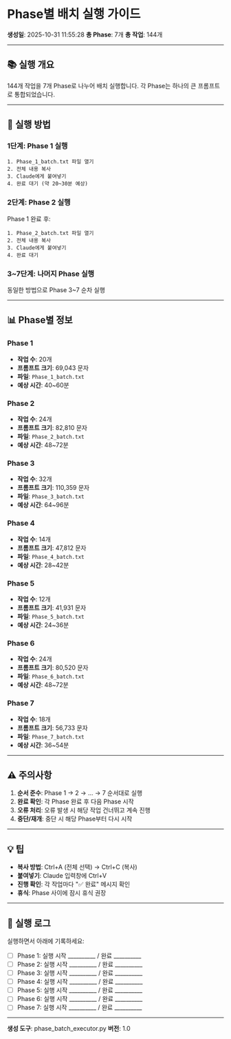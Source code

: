 # Phase별 배치 실행 가이드

**생성일**: 2025-10-31 11:55:28
**총 Phase**: 7개
**총 작업**: 144개

---

## 📚 실행 개요

144개 작업을 7개 Phase로 나누어 배치 실행합니다.
각 Phase는 하나의 큰 프롬프트로 통합되었습니다.

---

## 🚀 실행 방법

### 1단계: Phase 1 실행

```
1. Phase_1_batch.txt 파일 열기
2. 전체 내용 복사
3. Claude에게 붙여넣기
4. 완료 대기 (약 20~30분 예상)
```

### 2단계: Phase 2 실행

Phase 1 완료 후:
```
1. Phase_2_batch.txt 파일 열기
2. 전체 내용 복사
3. Claude에게 붙여넣기
4. 완료 대기
```

### 3~7단계: 나머지 Phase 실행

동일한 방법으로 Phase 3~7 순차 실행

---

## 📊 Phase별 정보


### Phase 1
- **작업 수**: 20개
- **프롬프트 크기**: 69,043 문자
- **파일**: `Phase_1_batch.txt`
- **예상 시간**: 40~60분


### Phase 2
- **작업 수**: 24개
- **프롬프트 크기**: 82,810 문자
- **파일**: `Phase_2_batch.txt`
- **예상 시간**: 48~72분


### Phase 3
- **작업 수**: 32개
- **프롬프트 크기**: 110,359 문자
- **파일**: `Phase_3_batch.txt`
- **예상 시간**: 64~96분


### Phase 4
- **작업 수**: 14개
- **프롬프트 크기**: 47,812 문자
- **파일**: `Phase_4_batch.txt`
- **예상 시간**: 28~42분


### Phase 5
- **작업 수**: 12개
- **프롬프트 크기**: 41,931 문자
- **파일**: `Phase_5_batch.txt`
- **예상 시간**: 24~36분


### Phase 6
- **작업 수**: 24개
- **프롬프트 크기**: 80,520 문자
- **파일**: `Phase_6_batch.txt`
- **예상 시간**: 48~72분


### Phase 7
- **작업 수**: 18개
- **프롬프트 크기**: 56,733 문자
- **파일**: `Phase_7_batch.txt`
- **예상 시간**: 36~54분


---

## ⚠️ 주의사항

1. **순서 준수**: Phase 1 → 2 → ... → 7 순서대로 실행
2. **완료 확인**: 각 Phase 완료 후 다음 Phase 시작
3. **오류 처리**: 오류 발생 시 해당 작업 건너뛰고 계속 진행
4. **중단/재개**: 중단 시 해당 Phase부터 다시 시작

---

## 💡 팁

- **복사 방법**: Ctrl+A (전체 선택) → Ctrl+C (복사)
- **붙여넣기**: Claude 입력창에 Ctrl+V
- **진행 확인**: 각 작업마다 "✅ 완료" 메시지 확인
- **휴식**: Phase 사이에 잠시 휴식 권장

---

## 📝 실행 로그

실행하면서 아래에 기록하세요:

- [ ] Phase 1: 실행 시작 __________ / 완료 __________
- [ ] Phase 2: 실행 시작 __________ / 완료 __________
- [ ] Phase 3: 실행 시작 __________ / 완료 __________
- [ ] Phase 4: 실행 시작 __________ / 완료 __________
- [ ] Phase 5: 실행 시작 __________ / 완료 __________
- [ ] Phase 6: 실행 시작 __________ / 완료 __________
- [ ] Phase 7: 실행 시작 __________ / 완료 __________

---

**생성 도구**: phase_batch_executor.py
**버전**: 1.0
